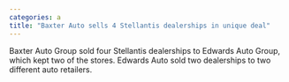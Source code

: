 ```yaml
---
categories: a
title: "Baxter Auto sells 4 Stellantis dealerships in unique deal"
---
```

Baxter Auto Group sold four Stellantis dealerships to Edwards Auto Group, which kept two of the stores. Edwards Auto sold two dealerships to two different auto retailers.